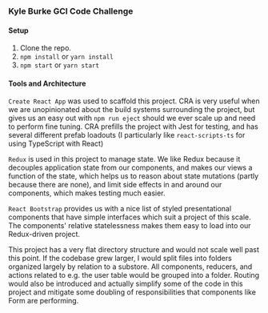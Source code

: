 ### Kyle Burke GCI Code Challenge

#### Setup
 1) Clone the repo.
 2) `npm install` or `yarn install`
 3) `npm start` or `yarn start`

#### Tools and Architecture
`Create React App` was used to scaffold this project. CRA is very useful
when we are unopinionated about the build systems surrounding the project,
but gives us an easy out with `npm run eject` should we ever scale up and
need to perform fine tuning. CRA prefills the project with Jest for testing,
and has several different prefab loadouts (I particularly like
`react-scripts-ts` for using TypeScript with React)

`Redux` is used in this project to manage state. We like Redux because it
decouples application state from our components, and makes our views
a function of the state, which helps us to reason about state mutations
(partly because there are none), and limit side effects in and around our
components, which makes testing much easier.

`React Bootstrap` provides us with a nice list of styled presentational
components that have simple interfaces which suit a project of this scale.
The components' relative statelessness makes them easy to load into our
Redux-driven project.

This project has a very flat directory structure and would not scale well
past this point. If the codebase grew larger, I would split files into
folders organized largely by relation to a substore. All components,
reducers, and actions related to e.g. the user table would be grouped into a
folder. Routing would also be introduced and actually simplify some of
the code in this project and mitigate some doubling of responsibilities that
components like Form are performing.
